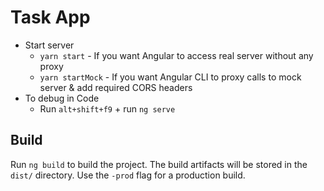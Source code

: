 # Task App

* Start server
  * `yarn start` - If you want Angular to access real server without any proxy
  * `yarn startMock` - If you want Angular CLI to proxy calls to mock server & add required CORS headers
* To debug in Code
  * Run `alt+shift+f9` + run `ng serve`

## Build

Run `ng build` to build the project. The build artifacts will be stored in the `dist/` directory. Use the `-prod` flag for a production build.
